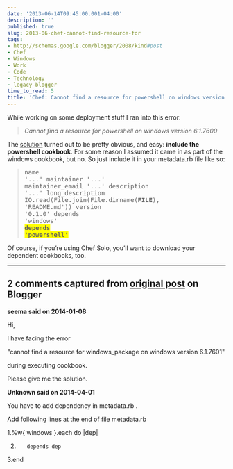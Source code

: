 ```yaml
---
date: '2013-06-14T09:45:00.001-04:00'
description: ''
published: true
slug: 2013-06-chef-cannot-find-resource-for
tags:
- http://schemas.google.com/blogger/2008/kind#post
- Chef
- Windows
- Work
- Code
- Technology
- legacy-blogger
time_to_read: 5
title: 'Chef: Cannot find a resource for powershell on windows version 6.1.7600 (solved)'
---
```



While working on some deployment stuff I ran into this error: <blockquote>

*Cannot find a resource for powershell on windows version 6.1.7600*</blockquote>

The [solution](http://community.opscode.com/chat/chef/2012-11-06#id-228600) turned out to be pretty obvious, and easy: **include the powershell cookbook**. For some reason I assumed it came in as part of the windows cookbook, but no. So just include it in your metadata.rb file like so: <blockquote><pre class="csharpcode">name             <span class="str">'...'</span>
maintainer       <span class="str">'...'</span>
maintainer_email <span class="str">'...'</span>
description      <span class="str">'...'</span>
long_description IO.read(File.join(File.dirname(__FILE__), <span class="str">'README.md'</span>))
version          <span class="str">'0.1.0'</span>
depends          <span class="str">'windows'</span>
**<font style="background-color: #ffff00;">depends          <span class="str">'powershell'</span></font>**</pre></blockquote>

Of course, if you’re using Chef Solo, you’ll want to download your dependent cookbooks, too.

---

## 2 comments captured from [original post](https://blog.wassupy.com/2013/06/chef-cannot-find-resource-for.html) on Blogger

**seema said on 2014-01-08**

Hi,

I have facing the error

&quot;cannot find a resource for windows_package on windows version 6.1.7601&quot;

during executing cookbook.

Please give me the solution.

**Unknown said on 2014-04-01**

You have to add dependency in metadata.rb .

Add following lines at the end of file metadata.rb

1.%w{ windows }.each do |dep|

2.        depends dep

3.end



